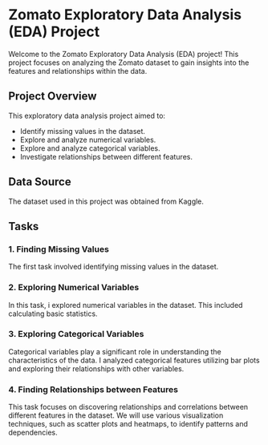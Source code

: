 # Zomato Exploratory Data Analysis (EDA) Project

Welcome to the Zomato Exploratory Data Analysis (EDA) project! This project focuses on analyzing the Zomato dataset to gain insights into the features and relationships within the data.

## Project Overview

This exploratory data analysis project aimed to:
- Identify missing values in the dataset.
- Explore and analyze numerical variables.
- Explore and analyze categorical variables.
- Investigate relationships between different features.

## Data Source

The dataset used in this project was obtained from Kaggle.

## Tasks

### 1. Finding Missing Values

The first task involved identifying missing values in the dataset. 

### 2. Exploring Numerical Variables

In this task, i  explored numerical variables in the dataset. This included calculating basic statistics.

### 3. Exploring Categorical Variables

Categorical variables play a significant role in understanding the characteristics of the data. I analyzed categorical features utilizing bar plots and exploring their relationships with other variables.

### 4. Finding Relationships between Features

This task focuses on discovering relationships and correlations between different features in the dataset. We will use various visualization techniques, such as scatter plots and heatmaps, to identify patterns and dependencies.


